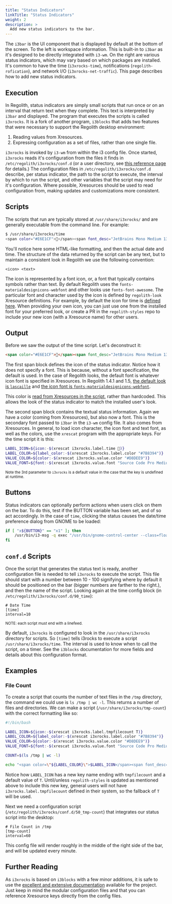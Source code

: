```yaml
---
title: "Status Indicators"
linkTitle: "Status Indicators"
weight: 2
description: >
  Add new status indicators to the bar.
---
```


The `i3bar` is the UI component that is displayed by default at the bottom of the screen.  To the left is workspace information.  This is built-in to `i3bar` as it's designed to be directly integrated with `i3-wm`.  On the right are various status indicators, which may vary based on which packages are installed.  It's common to have the time (`i3xrocks-time`), notifications (`regolith-rofication`), and network I/O (`i3xrocks-net-traffic`).  This page describes how to add new status indicators.

## Execution

In Regolith, status indicators are simply small scripts that run once or on an interval that return text when they complete.  This text is interpreted by `i3bar` and displayed.  The program that executes the scripts is called `i3xrocks`.  It is a fork of another program, `i3blocks` that adds two features that were necessary to support the Regolith desktop environment:

1. Reading values from Xresources.
2. Expressing configuration as a set of files, rather than one single file.

`i3xrocks` is invoked by `i3-wm` from within the i3 config file.  Once started, `i3xrocks` reads it's configuration from the files it finds in `/etc/regolith/i3xrocks/conf.d` (or a user directory, see [this reference page](../../reference/configurations/) for details.)  The configuration files in `/etc/regolith/i3xrocks/conf.d` describe, per status indicator, the path to the script to execute, the interval by which to run the script, and other variables that the script may need for it's configuration.  Where possible, Xresources should be used to read configuration from, making updates and customizations more consistent.

## Scripts

The scripts that run are typically stored at `/usr/share/i3xrocks/` and are generally executable from the command line.  For example:

```bash
$ /usr/share/i3xrocks/time 
<span color="#E6E1CF"></span><span font_desc="JetBrains Mono Medium 13" color="#E6E1CF"> 05/30 19:06 </span>
```

You'll notice here some HTML-like formatting, and then the actual date and time.  The structure of the data returned by the script can be any text, but to maintain a consistent look in Regolith we use the following convention:

```
<icon> <text>
```

The icon is represented by a font icon, or, a font that typically contains symbols rather than text.  By default Regolith uses the `fonts-materialdesignicons-webfont` and other looks use `fonts-font-awesome`.  The particular font and character used by the icon is defined by `regolith-look` Xresource definitions.  For example, by default the icon for time is [defined here](https://github.com/regolith-linux/regolith-styles/blob/master/lascaille/typeface#L22).  When providing your own icon, you can just use one from the installed font for your preferred look, or create a PR in the `regolith-styles` repo to include your new icon (with a Xresource name) for other users.

## Output

Before we saw the output of the time script.  Let's deconstruct it:

```html
<span color="#E6E1CF"></span><span font_desc="JetBrains Mono Medium 13" color="#E6E1CF"> 05/30 19:06 </span>
```

The first span block defines the icon of the status indicator.  Notice how it does not specify a font.  This is because, without a font specification, the default is used.  In the case of Regolith looks, the default font is whatever icon font is specified in Xresources.  In Regolith 1.4.1 and 1.5, [the default look is `lascaille`](https://github.com/regolith-linux/regolith-styles/blob/master/Xresources/root) and [the icon font is `fonts-materialdesignicons-webfont`](https://github.com/regolith-linux/regolith-styles/blob/master/lascaille/typeface#L2).

This color is [read from Xresources in the script](https://github.com/regolith-linux/regolith-i3xrocks-config/blob/master/scripts/time#L38), rather than hardcoded.  This allows the look of the status indicator to match the installed user's look.  

The second span block contains the textual status information.  Again we have a color (coming from Xresources), but also now a font.  This is the secondary font passed to `i3bar` in the `i3-wm` config file.  It also comes from Xresources.  In general, to load icon character, the icon font and text font, as well as the colors, use the `xrescat` program with the appropriate keys.  For the time script it is this:

```bash
LABEL_ICON=${icon:-$(xrescat i3xrocks.label.time )}
LABEL_COLOR=${label_color:-$(xrescat i3xrocks.label.color "#7B8394")}
VALUE_COLOR=${color:-$(xrescat i3xrocks.value.color "#D8DEE9")}
VALUE_FONT=${font:-$(xrescat i3xrocks.value.font "Source Code Pro Medium 13")}
```
<sub>Note the 3rd parameter to `i3xrocks` is a default value in the case that the key is undefined at runtime.</sub>

## Buttons

Status indicators can optionally perform actions when users click on them on the bar.  To do this, test if the BUTTON variable has been set, and of so act accordingly.  In the case of `time`, clicking the status causes the date/time preference dialog from GNOME to be loaded:


```bash
if [ "x${BUTTON}" == "x1" ]; then
    /usr/bin/i3-msg -q exec "/usr/bin/gnome-control-center --class=floating_window datetime"
fi
```

## `conf.d` Scripts

Once the script that generates the status text is ready, another configuration file is needed to tell `i3xrocks` to execute the script.  This file should start with a number between 10 - 100 signifying where by default it should be positioned on the bar (bigger numbers are farther to the right.), and then the name of the script.  Looking again at the time config block (in `/etc/regolith/i3xrocks/conf.d/90_time`):

```
# Date Time
[time]
interval=10

```
<sub>NOTE: each script must end with a linefeed.</sub>

By default, `i3xrocks` is configured to look in the `/usr/share/i3xrocks` directory for scripts.  So `[time]` tells i3rocks to execute a script `/usr/share/i3xrocks/time`.  The interval is used to know when to call the script, on a timer.  See the `i3blocks` documentation for more fields and details about this configuration format.

## Examples

### File Count

To create a script that counts the number of text files in the `/tmp` directory, the command we could use is `ls /tmp | wc -l`.  This returns a number of files and directories.  We can make a script (`/usr/share/i3xrocks/tmp-count`) with the correct formatting like so:

```bash
#!/bin/bash

LABEL_ICON=${icon:-$(xrescat i3xrocks.label.tmpfilecount T)}
LABEL_COLOR=${label_color:-$(xrescat i3xrocks.label.color "#7B8394")}
VALUE_COLOR=${color:-$(xrescat i3xrocks.value.color "#D8DEE9")}
VALUE_FONT=${font:-$(xrescat i3xrocks.value.font "Source Code Pro Medium 13")}

COUNT=$(ls /tmp | wc -l)

echo "<span color=\"${LABEL_COLOR}\">$LABEL_ICON</span><span font_desc=\"${VALUE_FONT}\" color=\"${VALUE_COLOR}\">$COUNT</span>" 
```

Notice how `LABEL_ICON` has a new key name ending with `tmpfilecount` and a default value of `T`.  Until/unless `regolith-styles` is updated as mentioned above to include this new key, general users will not have `i3xrocks.label.tmpfilecount` defined in their system, so the fallback of `T` will be used.

Next we need a configuration script (`/etc/regolith/i3xrocks/conf.d/50_tmp-count`) that integrates our status script into the desktop:

```
# File Count in /tmp
[tmp-count]
interval=60
```

This config file will render roughly in the middle of the right side of the bar, and will be updated every minute.

## Further Reading

As `i3xrocks` is based on `i3blocks` with a few minor additions, it is safe to use the [excellent and extensive documentation](https://github.com/vivien/i3blocks) available for the project.  Just keep in mind the modular configuration files and that you can reference Xresource keys directly from the config files.
